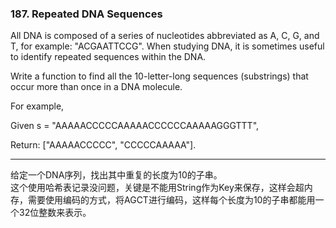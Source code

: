 ### 187. Repeated DNA Sequences

All DNA is composed of a series of nucleotides abbreviated as A, C, G, and T, for example: "ACGAATTCCG". When studying DNA, it is sometimes useful to identify repeated sequences within the DNA.

Write a function to find all the 10-letter-long sequences (substrings) that occur more than once in a DNA molecule.

For example,

Given s = "AAAAACCCCCAAAAACCCCCCAAAAAGGGTTT",

Return:
["AAAAACCCCC", "CCCCCAAAAA"].

* * *

给定一个DNA序列，找出其中重复的长度为10的子串。   
这个使用哈希表记录没问题，关键是不能用String作为Key来保存，这样会超内存，需要使用编码的方式，将AGCT进行编码，这样每个长度为10的子串都能用一个32位整数来表示。   

